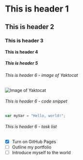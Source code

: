 # This is header 1
## This is header 2
### This is header 3
#### This is header 4
##### This is header 5
###### This is header 6 - image of Yaktocat
![Image of Yaktocat](https://octodex.github.com/images/yaktocat.png)

###### This is header 6 - code snippet
``` javascript
var myVar = "Hello, world!";
```

###### This is header 6 - task list
- [X] Turn on GitHub Pages
- [ ] Outline my portfolio
- [ ] Introduce myself to the world
